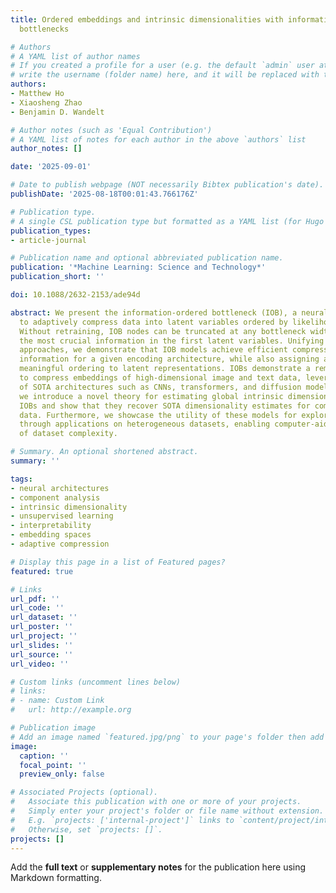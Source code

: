 ```yaml
---
title: Ordered embeddings and intrinsic dimensionalities with information-ordered
  bottlenecks

# Authors
# A YAML list of author names
# If you created a profile for a user (e.g. the default `admin` user at `content/authors/admin/`), 
# write the username (folder name) here, and it will be replaced with their full name and linked to their profile.
authors:
- Matthew Ho
- Xiaosheng Zhao
- Benjamin D. Wandelt

# Author notes (such as 'Equal Contribution')
# A YAML list of notes for each author in the above `authors` list
author_notes: []

date: '2025-09-01'

# Date to publish webpage (NOT necessarily Bibtex publication's date).
publishDate: '2025-08-18T00:01:43.766176Z'

# Publication type.
# A single CSL publication type but formatted as a YAML list (for Hugo requirements).
publication_types:
- article-journal

# Publication name and optional abbreviated publication name.
publication: '*Machine Learning: Science and Technology*'
publication_short: ''

doi: 10.1088/2632-2153/ade94d

abstract: We present the information-ordered bottleneck (IOB), a neural layer designed
  to adaptively compress data into latent variables ordered by likelihood maximization.
  Without retraining, IOB nodes can be truncated at any bottleneck width, capturing
  the most crucial information in the first latent variables. Unifying several prior
  approaches, we demonstrate that IOB models achieve efficient compression of essential
  information for a given encoding architecture, while also assigning a semantically
  meaningful ordering to latent representations. IOBs demonstrate a remarkable ability
  to compress embeddings of high-dimensional image and text data, leveraging the performance
  of SOTA architectures such as CNNs, transformers, and diffusion models. Moreover,
  we introduce a novel theory for estimating global intrinsic dimensionality with
  IOBs and show that they recover SOTA dimensionality estimates for complex synthetic
  data. Furthermore, we showcase the utility of these models for exploratory analysis
  through applications on heterogeneous datasets, enabling computer-aided discovery
  of dataset complexity.

# Summary. An optional shortened abstract.
summary: ''

tags:
- neural architectures
- component analysis
- intrinsic dimensionality
- unsupervised learning
- interpretability
- embedding spaces
- adaptive compression

# Display this page in a list of Featured pages?
featured: true

# Links
url_pdf: ''
url_code: ''
url_dataset: ''
url_poster: ''
url_project: ''
url_slides: ''
url_source: ''
url_video: ''

# Custom links (uncomment lines below)
# links:
# - name: Custom Link
#   url: http://example.org

# Publication image
# Add an image named `featured.jpg/png` to your page's folder then add a caption below.
image:
  caption: ''
  focal_point: ''
  preview_only: false

# Associated Projects (optional).
#   Associate this publication with one or more of your projects.
#   Simply enter your project's folder or file name without extension.
#   E.g. `projects: ['internal-project']` links to `content/project/internal-project/index.md`.
#   Otherwise, set `projects: []`.
projects: []
---
```


Add the **full text** or **supplementary notes** for the publication here using Markdown formatting.
